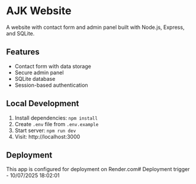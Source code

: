 # AJK Website

A website with contact form and admin panel built with Node.js, Express, and SQLite.

## Features

- Contact form with data storage
- Secure admin panel
- SQLite database
- Session-based authentication

## Local Development

1. Install dependencies: `npm install`
2. Create `.env` file from `.env.example`
3. Start server: `npm run dev`
4. Visit: http://localhost:3000

## Deployment

This app is configured for deployment on Render.com#   D e p l o y m e n t   t r i g g e r   -   1 0 / 0 7 / 2 0 2 5   1 8 : 0 2 : 0 1  
 